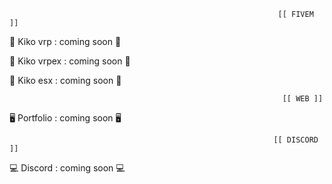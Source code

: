 
                                                                [[ FIVEM ]]
         


🐌 Kiko vrp : coming soon 🐌

🐌 Kiko vrpex : coming soon 🐌

🐌 Kiko esx : coming soon 🐌


                                                                 [[ WEB ]]
        


🖥 Portfolio : coming soon 🖥



                                                               [[ DISCORD ]]
       


💻 Discord : coming soon 💻
